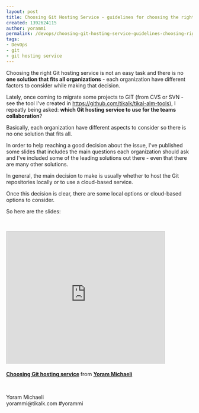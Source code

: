 ```yaml
---
layout: post
title: Choosing Git Hosting Service - guidelines for choosing the right one
created: 1392624115
author: yorammi
permalink: /devops/choosing-git-hosting-service-guidelines-choosing-right-one
tags:
- DevOps
- git
- git hosting service
---
```

<p class="p1"><span class="s1">Choosing the right Git hosting service is not an easy task and&nbsp;there is </span>no<b> one solution that fits all organizations</b> - each organization have different factors to consider while making that decision.</p>

<p>Lately, once coming to migrate some projects to GIT (from CVS or SVN - see the tool I&#39;ve created in&nbsp;<a href="https://github.com/tikalk/tikal-alm-tools">https://github.com/tikalk/tikal-alm-tools</a>), I repeatly being asked: <strong>which Git hosting service to use for the teams collaboration</strong>?</p>

<p>Basically, each organization have different aspects to consider so there is no one solution that fits all.</p>

<p>In order to help reaching a good decision about the issue, I&#39;ve published some slides that includes the main questions each organization should ask and I&#39;ve included some of the leading solutions out there - even that there are many other solutions.</p>

<p>In general, the main decision to make is usually whether to host the Git repositories locally or to use a cloud-based service.</p>

<p>Once this decision is clear, there are some local options or cloud-based options to consider.</p>

<p>So here are the slides:</p>

<p>&nbsp;</p>

<p><iframe allowfullscreen="" frameborder="0" height="356" marginheight="0" marginwidth="0" scrolling="no" src="http://www.slideshare.net/slideshow/embed_code/31029476" style="border:1px solid #CCC; border-width:1px 1px 0; margin-bottom:5px; max-width: 100%;" width="427"></iframe></p>

<div style="margin-bottom:5px"><strong><a href="https://www.slideshare.net/YoramMichaeli/git-hostingservice" target="_blank" title="Choosing Git hosting service">Choosing Git hosting service</a> </strong> from <strong><a href="http://www.slideshare.net/YoramMichaeli" target="_blank">Yoram Michaeli</a></strong></div>

<p>&nbsp;</p>

<p>Yoram Michaeli<br />
yorammi@tikalk.com #yorammi</p>
